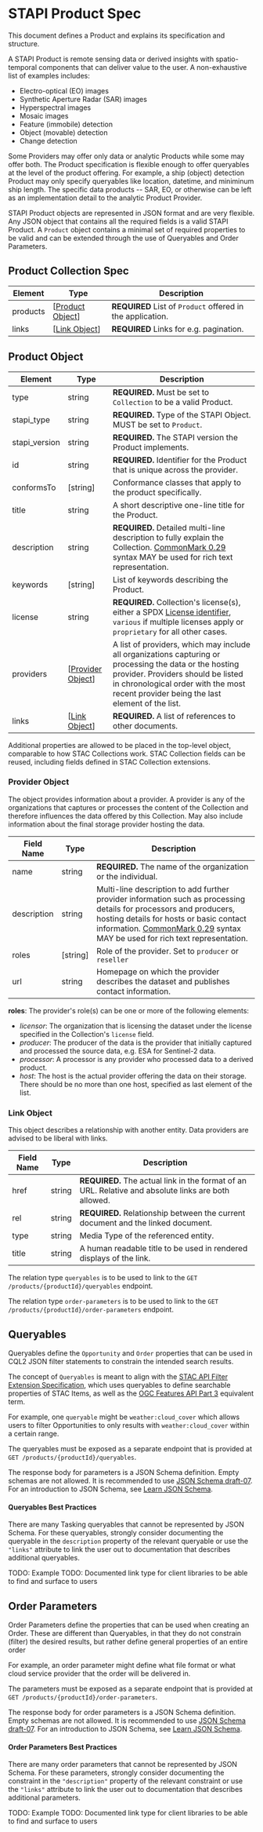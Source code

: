 # STAPI Product Spec

This document defines a Product and explains its specification and structure.

A STAPI Product is remote sensing data or derived insights with spatio-temporal components that can deliver value to the user. A non-exhaustive list of examples includes:

- Electro-optical (EO) images
- Synthetic Aperture Radar (SAR) images
- Hyperspectral images
- Mosaic images
- Feature (immobile) detection
- Object (movable) detection
- Change detection

Some Providers may offer only data or analytic Products while some may offer both. The Product specification is flexible enough to offer queryables at the level of the product offering. For example, a ship (object) detection Product may only specify queryables like location, datetime, and miniminum ship length. The specific data products -- SAR, EO, or otherwise can be left as an implementation detail to the analytic Product Provider.

STAPI Product objects are represented in JSON format and are very flexible. Any JSON object that contains all the required fields is a valid STAPI Product. A `Product` object contains a minimal set of required properties to be valid and can be extended through the use of Queryables and Order Parameters.



## Product Collection Spec

| Element       | Type    | Description |
| ---- | --- | --- |
| products | [[Product Object](#product-object)] | **REQUIRED** List of `Product` offered in the application. |
| links | [[Link Object](#link-object)] | **REQUIRED** Links for e.g. pagination. |


## Product Object
| Element         | Type                                             | Description                                                  |
| --------------- | ------------------------------------------------ | ------------------------------------------------------------ |
| type            | string                                           | **REQUIRED.** Must be set to `Collection` to be a valid Product. |
| stapi_type   | string | **REQUIRED.** Type of the STAPI Object. MUST be set to `Product`.  |
| stapi_version   | string | **REQUIRED.** The STAPI version the Product implements. |
| id              | string                                           | **REQUIRED.** Identifier for the Product that is unique across the provider. |
| conformsTo      | \[string\]                                       | Conformance classes that apply to the product specifically. |
| title           | string                                           | A short descriptive one-line title for the Product.       |
| description     | string                                           | **REQUIRED.** Detailed multi-line description to fully explain the Collection. [CommonMark 0.29](http://commonmark.org/) syntax MAY be used for rich text representation. |
| keywords        | \[string\]                                        | List of keywords describing the Product.                  |
| license         | string                                           | **REQUIRED.** Collection's license(s), either a SPDX [License identifier](https://spdx.org/licenses/), `various` if multiple licenses apply or `proprietary` for all other cases. |
| providers       | \[[Provider Object](#provider-object)\]           | A list of providers, which may include all organizations capturing or processing the data or the hosting provider. Providers should be listed in chronological order with the most recent provider being the last element of the list. |                |
| links           | \[[Link Object](#link-object)\]                   | **REQUIRED.** A list of references to other documents.       |

Additional properties are allowed to be placed in the top-level object, comparable to how STAC Collections work.
STAC Collection fields can be reused, including fields defined in STAC Collection extensions.

### Provider Object

The object provides information about a provider.
A provider is any of the organizations that captures or processes the content of the Collection
and therefore influences the data offered by this Collection.
May also include information about the final storage provider hosting the data.

| Field Name  | Type      | Description                                                  |
| ----------- | --------- | ------------------------------------------------------------ |
| name        | string    | **REQUIRED.** The name of the organization or the individual. |
| description | string    | Multi-line description to add further provider information such as processing details for processors and producers, hosting details for hosts or basic contact information. [CommonMark 0.29](http://commonmark.org/) syntax MAY be used for rich text representation. |
| roles       | \[string\] | Role of the provider. Set to `producer` or `reseller`|
| url         | string    | Homepage on which the provider describes the dataset and publishes contact information. |

**roles**: The provider's role(s) can be one or more of the following elements:

- *licensor*: The organization that is licensing the dataset under the license specified in the Collection's `license` field.
- *producer*: The producer of the data is the provider that initially captured and processed the source data, e.g. ESA for Sentinel-2 data.
- *processor*: A processor is any provider who processed data to a derived product.
- *host*: The host is the actual provider offering the data on their storage.
  There should be no more than one host, specified as last element of the list.

### Link Object

This object describes a relationship with another entity. Data providers are advised to be liberal with links.

| Field Name | Type   | Description                                                  |
| ---------- | ------ | ------------------------------------------------------------ |
| href       | string | **REQUIRED.** The actual link in the format of an URL. Relative and absolute links are both allowed. |
| rel        | string | **REQUIRED.** Relationship between the current document and the linked document.  |
| type       | string | Media Type of the referenced entity. |
| title      | string | A human readable title to be used in rendered displays of the link. |

The relation type `queryables` is to be used to link to the `GET /products/{productId}/queryables` endpoint.

The relation type `order-parameters` is to be used to link to the `GET /products/{productId}/order-parameters` endpoint.

## Queryables
Queryables define the `Opportunity` and `Order` properties that can be used in CQL2 JSON filter statements to constrain the intended search results.

The concept of `Queryables` is meant to align with the [STAC API Filter Extension Specification](https://github.com/stac-api-extensions/filter?tab=readme-ov-file#queryables), which uses queryables to define searchable properties of STAC Items, as well as the [OGC Features API Part 3](https://developer.ogc.org/api/features/part3.html#operation/getQueryables) equivalent term. 

For example, one `queryable` might be `weather:cloud_cover` which allows users to filter Opportunities to only results with `weather:cloud_cover` within a certain range. 

The queryables must be exposed as a separate endpoint that is provided at 
`GET /products/{productId}/queryables`.

The response body for parameters is a JSON Schema definition.
Empty schemas are not allowed.
It is recommended to use [JSON Schema draft-07](https://json-schema.org/specification-links.html#draft-7).
For an introduction to JSON Schema, see
[Learn JSON Schema](https://json-schema.org/learn/getting-started-step-by-step).

#### Queryables Best Practices

There are many Tasking queryables that cannot be represented by JSON Schema. For these queryables, strongly consider documenting the queryable in the `description` property of the relevant queryable or use the `"links"` attribute to link the user out to documentation that describes additional queryables.

TODO: Example
TODO: Documented link type for client libraries to be able to find and surface to users

## Order Parameters

Order Parameters define the properties that can be used when creating an Order. These are different
than Queryables, in that they do not constrain (filter) the desired results, but rather define general properties of an entire order

For example, an order parameter might define what file format or what cloud service provider that
the order will be delivered in.

The parameters must be exposed as a separate endpoint that is provided at
`GET /products/{productId}/order-parameters`.

The response body for order parameters is a JSON Schema definition.
Empty schemas are not allowed.
It is recommended to use [JSON Schema draft-07](https://json-schema.org/specification-links.html#draft-7).
For an introduction to JSON Schema, see
[Learn JSON Schema](https://json-schema.org/learn/getting-started-step-by-step).

#### Order Parameters Best Practices

There are many order parameters that cannot be represented by JSON Schema. For these parameters, strongly consider documenting the constraint in the `"description"` property of the relevant constraint or use the `"links"` attribute to link the user out to documentation that describes additional parameters.

TODO: Example
TODO: Documented link type for client libraries to be able to find and surface to users
